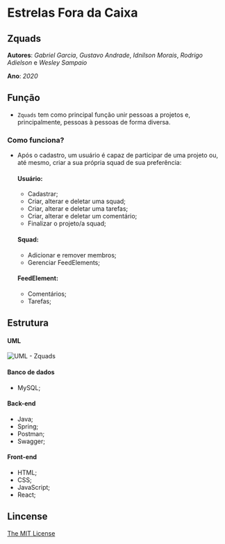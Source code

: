 # Estrelas Fora da Caixa
## Zquads

**Autores**: *Gabriel Garcia*, *Gustavo Andrade*, *Idnilson Morais*, *Rodrigo Adielson* e *Wesley Sampaio*

**Ano**: *2020*

## Função

- `Zquads` tem como principal função unir pessoas a projetos e, principalmente, pessoas à pessoas de forma diversa.

### Como funciona?

- Após o cadastro, um usuário é capaz de participar de uma projeto ou, até mesmo, criar a sua própria squad de sua preferência:

	#### Usuário:
	- Cadastrar;
	- Criar, alterar e deletar uma squad;
	- Criar, alterar e deletar uma tarefas;
	- Criar, alterar e deletar um comentário;
	- Finalizar o projeto/a squad;

	#### Squad:
	- Adicionar e remover membros;
	- Gerenciar FeedElements;

	#### FeedElement:
	- Comentários;
	- Tarefas;

## Estrutura

#### UML

![UML - Zquads](https://i.ibb.co/GsV1qbs/ZQUADS.png)

#### Banco de dados

- MySQL;

#### Back-end
- Java;
- Spring;
- Postman;
- Swagger;

#### Front-end

- HTML;
- CSS;
- JavaScript;
- React;

## Lincense

[The MIT License](https://opensource.org/licenses/MIT)